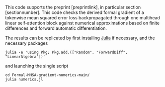 This code supports the preprint [preprintlink], in particular section [sectionnumber]. This code checks the derived formal gradient of a tokenwise mean squared error loss backpropagated through one multihead linear self-attention block against numerical approximations based on finite differences and forward automatic differentiation. 

The results can be replicated by first installing [Julia](https://julialang.org/downloads/) if necessary, and the necessary packages
```console
julia -e 'using Pkg; Pkg.add.(["Random", "ForwardDiff", "LinearAlgebra"])'
```
and launching the single script
```console
cd Formal-MHSA-gradient-numerics-main/
julia numerics.jl
```
